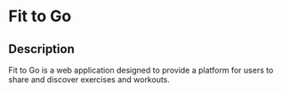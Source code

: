 # Fit to Go
## Description
Fit to Go is a web application designed to provide a platform for users to share and discover exercises and workouts.
